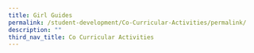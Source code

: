 ```yaml
---
title: Girl Guides
permalink: /student-development/Co-Curricular-Activities/permalink/
description: ""
third_nav_title: Co Curricular Activities
---
```

